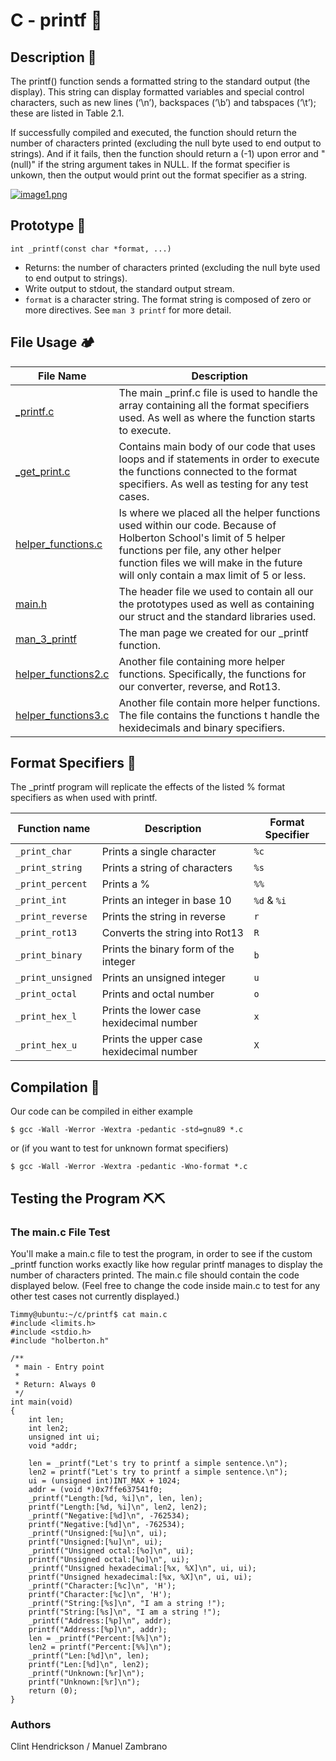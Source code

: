 
# C - printf :page_facing_up:

## Description :memo:
The printf() function sends a formatted string to the standard output (the display). This string can display formatted variables and special control characters, such as new lines (‘\n’), backspaces (‘\b’) and tabspaces (‘\t’); these are listed in Table 2.1.

If successfully compiled and executed, the function should return the number of characters printed (excluding the null byte used to end output to strings). And if it fails, then the function should return a (-1) upon error and "(null)" if the string argument takes in NULL. If the format specifier is unkown, then the output would print out the format specifier as a string.

[![image1.png](https://i.postimg.cc/J7FVgvrR/image1.png)](https://postimg.cc/7bSWJBJR)

## Prototype :wrench:
`int _printf(const char *format, ...)`

- Returns: the number of characters printed (excluding the null byte used to end output to strings).
- Write output to stdout, the standard output stream.
- `format` is a character string. The format string is composed of zero or more directives. See `man 3 printf` for more detail.
## File Usage :camping: 
File Name | Description
--- | ---
[_printf.c](https://github.com) | The main _prinf.c file is used to handle the array containing all the format specifiers used. As well as where the function starts to execute.
[_get_print.c](https://github.com/tassavarat/printf/blob/master/get_print.c) | Contains main body of our code that uses loops and if statements in order to execute the functions connected to the format specifiers. As well as testing for any test cases.
[helper_functions.c](https://github.com) | Is where we placed all the helper functions used within our code. Because of Holberton School's limit of 5 helper functions per file, any other helper function files we will make in the future will only contain a max limit of 5 or less.
[main.h](https://github.com) | The header file we used to contain all our the prototypes used as well as containing our struct and the standard libraries used.
[man_3_printf](https://github.com) | The man page we created for our _printf function.
[helper_functions2.c](https://github.com) | Another file containing more helper functions. Specifically, the functions for our converter, reverse, and Rot13.
[helper_functions3.c](https://github.com) | Another file contain more helper functions. The file contains the functions t handle the hexidecimals and binary specifiers.

## Format Specifiers :pushpin:
The _printf program will replicate the effects of the listed % format specifiers as when used with printf.

Function name | Description | Format Specifier
--- | --- | ---
`_print_char` | Prints a single character | `%c`
`_print_string` | Prints a string of characters | `%s`
`_print_percent` | Prints a % | `%%`
`_print_int` | Prints an integer in base 10| `%d` & `%i`
`_print_reverse` | Prints the string in reverse | `r`
`_print_rot13` | Converts the string into Rot13 | `R`
`_print_binary` | Prints the binary form of the integer | `b`
`_print_unsigned` | Prints an unsigned integer | `u`
`_print_octal` | Prints and octal number | `o`
`_print_hex_l` | Prints the lower case hexidecimal number | `x`
`_print_hex_u` | Prints the upper case hexidecimal number | `X`

## Compilation :thought_balloon:

Our code can be compiled in either example
```
$ gcc -Wall -Werror -Wextra -pedantic -std=gnu89 *.c
```
or (if you want to test for unknown format specifiers)

```
$ gcc -Wall -Werror -Wextra -pedantic -Wno-format *.c
```

## Testing the Program :pick::pick:

### The main.c File Test
You'll make a main.c file to test the program, in order to see if the custom _printf function works exactly like how regular printf manages to display the number of characters printed.
The main.c file should contain the code displayed below. (Feel free to change the code inside main.c to test for any other test cases not currently displayed.)
```
Timmy@ubuntu:~/c/printf$ cat main.c
#include <limits.h>
#include <stdio.h>
#include "holberton.h"

/**
 * main - Entry point
 *
 * Return: Always 0
 */
int main(void)
{
    int len;
    int len2;
    unsigned int ui;
    void *addr;

    len = _printf("Let's try to printf a simple sentence.\n");
    len2 = printf("Let's try to printf a simple sentence.\n");
    ui = (unsigned int)INT_MAX + 1024;
    addr = (void *)0x7ffe637541f0;
    _printf("Length:[%d, %i]\n", len, len);
    printf("Length:[%d, %i]\n", len2, len2);
    _printf("Negative:[%d]\n", -762534);
    printf("Negative:[%d]\n", -762534);
    _printf("Unsigned:[%u]\n", ui);
    printf("Unsigned:[%u]\n", ui);
    _printf("Unsigned octal:[%o]\n", ui);
    printf("Unsigned octal:[%o]\n", ui);
    _printf("Unsigned hexadecimal:[%x, %X]\n", ui, ui);
    printf("Unsigned hexadecimal:[%x, %X]\n", ui, ui);
    _printf("Character:[%c]\n", 'H');
    printf("Character:[%c]\n", 'H');
    _printf("String:[%s]\n", "I am a string !");
    printf("String:[%s]\n", "I am a string !");
    _printf("Address:[%p]\n", addr);
    printf("Address:[%p]\n", addr);
    len = _printf("Percent:[%%]\n");
    len2 = printf("Percent:[%%]\n");
    _printf("Len:[%d]\n", len);
    printf("Len:[%d]\n", len2);
    _printf("Unknown:[%r]\n");
    printf("Unknown:[%r]\n");
    return (0);
}
```
### Authors 

Clint Hendrickson / Manuel Zambrano
